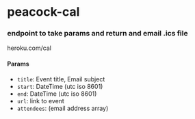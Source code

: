 # peacock-cal

### endpoint to take params and return and email .ics file
heroku.com/cal

#### Params

- `title`:  Event title, Email subject
- `start`: DateTime (utc iso 8601)
- `end`: DateTime (utc iso 8601)
- `url`: link to event
- `attendees`: (email address array)


